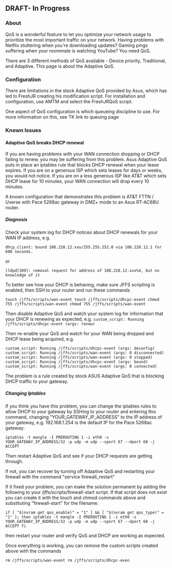 ## DRAFT- In Progress

### About
QoS is a wonderful feature to let you optimize your network usage to prioritize the most important traffic on your network.  Having problems with Netflix stuttering when you're downloading updates?  Gaming pings suffering when your roommate is watching YouTube?  You need QoS.

There are 3 different methods of QoS available - Device priority, Traditional, and Adaptive.  This page is about the Adaptive QoS.

### Configuration

There are limitations in the stock Adaptive QoS provided by Asus, which has led to FreshJR creating his modification script.  For installation and configuration, use AMTM and select the FreshJRQoS script.

One aspect of QoS configuration is which queueing discipline to use.  For more information on this, see TK link to queuing page

### Known Issues

#### Adaptive QoS breaks DHCP renewal

If you are having problems with your WAN connection dropping or DHCP failing to renew, you may be suffering from this problem.  Asus Adaptive QoS puts in place an iptables rule that blocks DHCP renewal when your lease expires.  If you are on a generous ISP which sets leases for days or weeks, you would not notice.  If you are on a less generous ISP like AT&T which sets DHCP lease for 10 minutes, your WAN connection will drop every 10 minutes.

A known configuration that demonstrates this problem is AT&T FTTN / Uverse with Pace 5268ac gateway in DMZ+ mode to an Asus RT-AC68U router.

##### Diagnosis

Check your system log for DHCP notices about DHCP renewals for your WAN IP address, e.g.

`dhcp_client: bound 108.228.12.xxx/255.255.252.0 via 108.228.12.1 for 600 seconds.`

or

`lldpd[309]: removal request for address of 108.228.12.xxx%4, but no knowledge of it`

To better see how your DHCP is behaving, make sure JFFS scripting is enabled, then SSH to your router and run these commands

`touch /jffs/scripts/wan-event
touch /jffs/scripts/dhcpc-event
chmod 755 /jffs/scripts/wan-event
chmod 755 /jffs/scripts/wan-event`

Then disable Adaptive QoS and watch your system log for information that your DHCP is renewing as expected, e.g.
`custom_script: Running /jffs/scripts/dhcpc-event (args: renew)`

Then re-enable your QoS and watch for your WAN being dropped and DHCP lease being acquired, e.g.

`custom_script: Running /jffs/scripts/dhcpc-event (args: deconfig)
custom_script: Running /jffs/scripts/wan-event (args: 0 disconnected)
custom_script: Running /jffs/scripts/wan-event (args: 0 stopped)
custom_script: Running /jffs/scripts/dhcpc-event (args: bound)
custom_script: Running /jffs/scripts/wan-event (args: 0 connected)`

The problem is a rule created by stock ASUS Adaptive QoS that is blocking DHCP traffic to your gateway.

##### Changing Iptables

If you think you have this problem, you can change the iptables rules to allow DHCP to your gateway by SSHing to your router and entering this command, changing "YOUR_GATEWAY_IP_ADDRESS" to the IP address of your gateway, e.g. 192.168.1.254 is the default IP for the Pace 5268ac gateway:

`iptables -t mangle -I PREROUTING 1 -i eth0 -s YOUR_GATEWAY_IP_ADDRESS/32 -p udp -m udp --sport 67 --dport 68 -j ACCEPT`

Then restart Adaptive QoS and see if your DHCP requests are getting through.

If not, you can recover by turning off Adaptive QoS and restarting your firewall with the command "service firewall_restart"

If it fixed your problem, you can make the solution permanent by adding the following to your /jffs/scripts/firewall-start script.  If that script does not exist you can create it with the touch and chmod commands above and substituting "firewall-start" for the filename.

`if [ "$(nvram get qos_enable)" = "1" ] && [ "$(nvram get qos_type)" = "1" ]; then
  iptables -t mangle -I PREROUTING 1 -i eth0 -s YOUR_GATEWAY_IP_ADDRESS/32 -p udp -m udp --sport 67 --dport 68 -j ACCEPT
fi`

then restart your router and verify QoS and DHCP are working as expected.

Once everything is working, you can remove the custom scripts created above with the commands

`rm /jffs/scripts/wan-event
rm /jffs/scripts/dhcpc-even`

